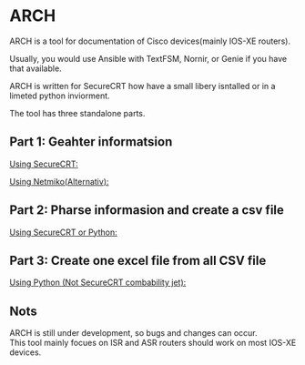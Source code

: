 # ARCH
ARCH is a tool for documentation of Cisco devices(mainly IOS-XE routers).   

Usually, you would use Ansible with TextFSM, Nornir, or Genie if you have that available.  

ARCH is written for SecureCRT how have a small libery isntalled or in a limeted python inviorment. 


The tool has three standalone parts.  

## Part 1: Geahter informatsion  
[Using SecureCRT:](https://github.com/LetMeGoogleIt4You/ARCH/blob/master/Part1/SecureCRT.md)  

[Using Netmiko(Alternativ):](https://github.com/LetMeGoogleIt4You/ARCH/blob/master/Part1/Netmiko.md)    

## Part 2: Pharse informasion and create a csv file  
[Using SecureCRT or Python:](https://github.com/LetMeGoogleIt4You/ARCH/blob/master/Part2/readme.md)  

## Part 3: Create one excel file from all CSV file   
[Using Python (Not SecureCRT combability jet):](https://github.com/LetMeGoogleIt4You/ARCH/blob/master/Part3/readme.md)  


## Nots

ARCH is still under development, so bugs and changes can occur.     
This tool mainly focues on ISR and ASR routers should work on most IOS-XE devices.    


